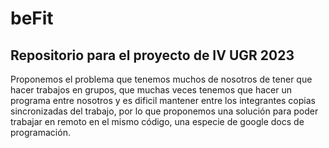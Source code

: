 # beFit
## Repositorio para el proyecto de IV UGR 2023

Proponemos el problema que tenemos muchos de nosotros de tener que hacer trabajos en grupos, que muchas veces tenemos que hacer un programa entre nosotros y es dificil mantener entre los integrantes copias sincronizadas del trabajo, por lo que proponemos una solución para poder trabajar en remoto en el mismo código, una especie de google docs de programación.
